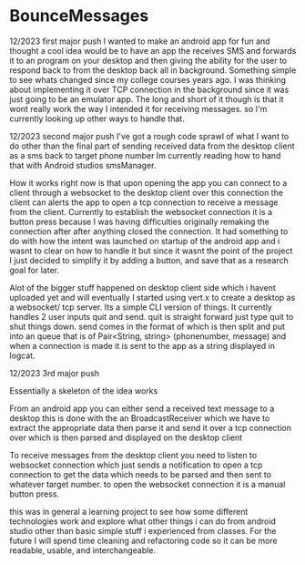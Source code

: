 # BounceMessages
12/2023 first major push
I wanted to make an android app for fun and thought a cool idea would be to have an app the receives
SMS and forwards it to an program on your desktop and then giving the ability for the user to respond
back to from the desktop back all in background. Something simple to see whats changed since my college 
courses years ago. I was thinking about implementing it over TCP connection in the background since 
it was just going to be an emulator app. The long and short of it though is that it wont really work
the way I intended it for receiving messages. so I'm currently looking up other ways to handle that.


12/2023 second major push
I've got a rough code sprawl of what I want to do other than the final part of sending received data
from the desktop client as a sms back to target phone number Im currently reading how to hand that
with Android studios smsManager. 

How it works right now is that upon opening the app you can connect to a client through a websocket 
to the desktop client over this connection the client can alerts the app to open a tcp connection to 
receive a message from the client. Currently to establish the websocket connection it is a button 
press because I was having difficulties originally remaking the connection after after anything closed 
the connection. It had something to do with how the intent was launched on startup of the android app and
i wasnt to clear on how to handle it but since it wasnt the point of the project I just decided to 
simplify it by adding a button, and save that as a research goal for later. 

Alot of the bigger stuff happened on desktop client side which i havent uploaded yet and will eventually
I started using vert.x to create a desktop as a websocket/ tcp server. Its a simple CLI version of 
things. It currently handles 2 user inputs quit and send. quit is straight forward just type quit to 
shut things down. send comes in the format of <send> <phone number string> <message string> which is
then split and put into an queue that is of Pair<String, string> (phonenumber, message) and when a connection
is made it is sent to the app as a string displayed in logcat.

12/2023 3rd major push

Essentially a skeleton of the idea works 

From an android app you can either send a received text message to a desktop 
this is done with the an BroadcastReceiver which we have to extract the appropriate data
then parse it and send it over a tcp connection over which is then parsed and displayed on the desktop client

To receive messages from the desktop client you need to listen to websocket connection which just sends
a notification to open a tcp connection to get the data which needs to be parsed and then sent to whatever target number.
to open the websocket connection it is a manual button press. 

this was in general a learning project to see how some different technologies work and explore what other
things i can do from android studio other than basic simple stuff i experienced from classes. For the future
I will spend time cleaning and refactoring code so it can be more readable, usable, and interchangeable.